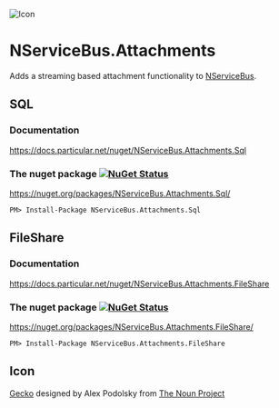 ![Icon](https://raw.githubusercontent.com/SimonCropp/NServiceBus.Attachments/master/icon.png)

NServiceBus.Attachments
===========================

Adds a streaming based attachment functionality to [NServiceBus](https://docs.particular.net/nservicebus/).


## SQL


### Documentation

https://docs.particular.net/nuget/NServiceBus.Attachments.Sql


### The nuget package  [![NuGet Status](https://img.shields.io/nuget/v/NServiceBus.Attachments.Sql.svg?style=flat)](https://www.nuget.org/packages/NServiceBus.Attachments.Sql/)

https://nuget.org/packages/NServiceBus.Attachments.Sql/

    PM> Install-Package NServiceBus.Attachments.Sql


## FileShare


### Documentation

https://docs.particular.net/nuget/NServiceBus.Attachments.FileShare


### The nuget package  [![NuGet Status](https://img.shields.io/nuget/v/NServiceBus.Attachments.FileShare.svg?style=flat)](https://www.nuget.org/packages/NServiceBus.Attachments.Sql/)

https://nuget.org/packages/NServiceBus.Attachments.FileShare/

    PM> Install-Package NServiceBus.Attachments.FileShare


## Icon

<a href="http://thenounproject.com/term/gecko/258949/" target="_blank">Gecko</a> designed by Alex Podolsky from <a href="http://thenounproject.com/" target="_blank">The Noun Project</a>
